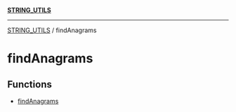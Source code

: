 [**STRING_UTILS**](../README.md)

***

[STRING_UTILS](../README.md) / findAnagrams

# findAnagrams

## Functions

- [findAnagrams](functions/findAnagrams.md)
